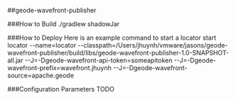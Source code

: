 ##geode-wavefront-publisher

###How to Build
./gradlew shadowJar

###How to Deploy
Here is an example command to start a locator
start locator --name=locator --classpath=/Users/jhuynh/vmware/jasons/geode-wavefront-publisher/build/libs/geode-wavefront-publisher-1.0-SNAPSHOT-all.jar --J=-Dgeode-wavefront-api-token=someapitoken --J=-Dgeode-wavefront-prefix=wavefront.jhuynh --J=-Dgeode-wavefront-source=apache.geode

###Configuration Parameters
TODO
